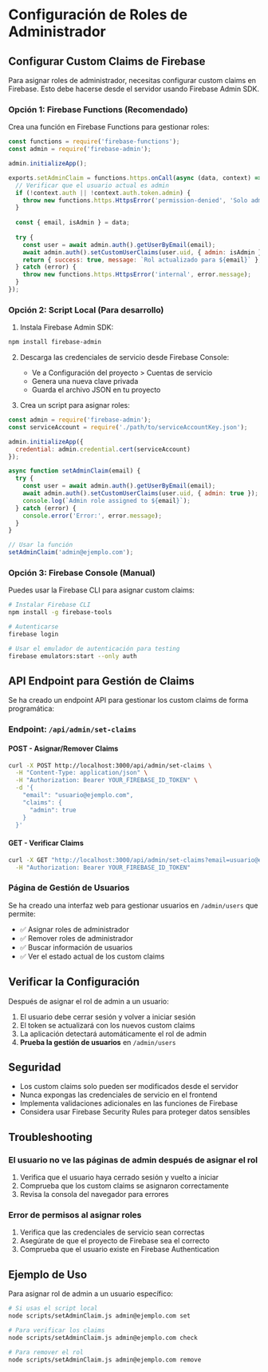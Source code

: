 # Configuración de Roles de Administrador

## Configurar Custom Claims de Firebase

Para asignar roles de administrador, necesitas configurar custom claims en Firebase. Esto debe hacerse desde el servidor usando Firebase Admin SDK.

### Opción 1: Firebase Functions (Recomendado)

Crea una función en Firebase Functions para gestionar roles:

```javascript
const functions = require('firebase-functions');
const admin = require('firebase-admin');

admin.initializeApp();

exports.setAdminClaim = functions.https.onCall(async (data, context) => {
  // Verificar que el usuario actual es admin
  if (!context.auth || !context.auth.token.admin) {
    throw new functions.https.HttpsError('permission-denied', 'Solo admins pueden asignar roles');
  }
  
  const { email, isAdmin } = data;
  
  try {
    const user = await admin.auth().getUserByEmail(email);
    await admin.auth().setCustomUserClaims(user.uid, { admin: isAdmin });
    return { success: true, message: `Rol actualizado para ${email}` };
  } catch (error) {
    throw new functions.https.HttpsError('internal', error.message);
  }
});
```

### Opción 2: Script Local (Para desarrollo)

1. Instala Firebase Admin SDK:
```bash
npm install firebase-admin
```

2. Descarga las credenciales de servicio desde Firebase Console:
   - Ve a Configuración del proyecto > Cuentas de servicio
   - Genera una nueva clave privada
   - Guarda el archivo JSON en tu proyecto

3. Crea un script para asignar roles:

```javascript
const admin = require('firebase-admin');
const serviceAccount = require('./path/to/serviceAccountKey.json');

admin.initializeApp({
  credential: admin.credential.cert(serviceAccount)
});

async function setAdminClaim(email) {
  try {
    const user = await admin.auth().getUserByEmail(email);
    await admin.auth().setCustomUserClaims(user.uid, { admin: true });
    console.log(`Admin role assigned to ${email}`);
  } catch (error) {
    console.error('Error:', error.message);
  }
}

// Usar la función
setAdminClaim('admin@ejemplo.com');
```

### Opción 3: Firebase Console (Manual)

Puedes usar la Firebase CLI para asignar custom claims:

```bash
# Instalar Firebase CLI
npm install -g firebase-tools

# Autenticarse
firebase login

# Usar el emulador de autenticación para testing
firebase emulators:start --only auth
```

## API Endpoint para Gestión de Claims

Se ha creado un endpoint API para gestionar los custom claims de forma programática:

### Endpoint: `/api/admin/set-claims`

#### POST - Asignar/Remover Claims
```bash
curl -X POST http://localhost:3000/api/admin/set-claims \
  -H "Content-Type: application/json" \
  -H "Authorization: Bearer YOUR_FIREBASE_ID_TOKEN" \
  -d '{
    "email": "usuario@ejemplo.com",
    "claims": {
      "admin": true
    }
  }'
```

#### GET - Verificar Claims
```bash
curl -X GET "http://localhost:3000/api/admin/set-claims?email=usuario@ejemplo.com" \
  -H "Authorization: Bearer YOUR_FIREBASE_ID_TOKEN"
```

### Página de Gestión de Usuarios

Se ha creado una interfaz web para gestionar usuarios en `/admin/users` que permite:

- ✅ Asignar roles de administrador
- ✅ Remover roles de administrador  
- ✅ Buscar información de usuarios
- ✅ Ver el estado actual de los custom claims

## Verificar la Configuración

Después de asignar el rol de admin a un usuario:

1. El usuario debe cerrar sesión y volver a iniciar sesión
2. El token se actualizará con los nuevos custom claims
3. La aplicación detectará automáticamente el rol de admin
4. **Prueba la gestión de usuarios** en `/admin/users`

## Seguridad

- Los custom claims solo pueden ser modificados desde el servidor
- Nunca expongas las credenciales de servicio en el frontend
- Implementa validaciones adicionales en las funciones de Firebase
- Considera usar Firebase Security Rules para proteger datos sensibles

## Troubleshooting

### El usuario no ve las páginas de admin después de asignar el rol

1. Verifica que el usuario haya cerrado sesión y vuelto a iniciar
2. Comprueba que los custom claims se asignaron correctamente
3. Revisa la consola del navegador para errores

### Error de permisos al asignar roles

1. Verifica que las credenciales de servicio sean correctas
2. Asegúrate de que el proyecto de Firebase sea el correcto
3. Comprueba que el usuario existe en Firebase Authentication

## Ejemplo de Uso

Para asignar rol de admin a un usuario específico:

```bash
# Si usas el script local
node scripts/setAdminClaim.js admin@ejemplo.com set

# Para verificar los claims
node scripts/setAdminClaim.js admin@ejemplo.com check

# Para remover el rol
node scripts/setAdminClaim.js admin@ejemplo.com remove
```